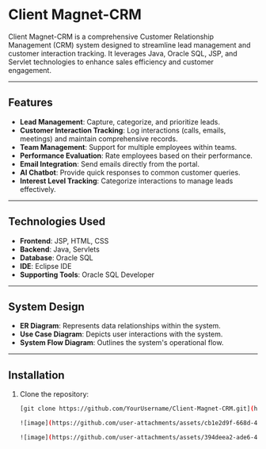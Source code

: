 # Client Magnet-CRM

Client Magnet-CRM is a comprehensive Customer Relationship Management (CRM) system designed to streamline lead management and customer interaction tracking. It leverages Java, Oracle SQL, JSP, and Servlet technologies to enhance sales efficiency and customer engagement.

---

## Features

- **Lead Management**: Capture, categorize, and prioritize leads.
- **Customer Interaction Tracking**: Log interactions (calls, emails, meetings) and maintain comprehensive records.
- **Team Management**: Support for multiple employees within teams.
- **Performance Evaluation**: Rate employees based on their performance.
- **Email Integration**: Send emails directly from the portal.
- **AI Chatbot**: Provide quick responses to common customer queries.
- **Interest Level Tracking**: Categorize interactions to manage leads effectively.

---

## Technologies Used

- **Frontend**: JSP, HTML, CSS
- **Backend**: Java, Servlets
- **Database**: Oracle SQL
- **IDE**: Eclipse IDE
- **Supporting Tools**: Oracle SQL Developer

---

## System Design

- **ER Diagram**: Represents data relationships within the system.
- **Use Case Diagram**: Depicts user interactions with the system.
- **System Flow Diagram**: Outlines the system's operational flow.

---

## Installation

1. Clone the repository:
   ```bash
   [git clone https://github.com/YourUsername/Client-Magnet-CRM.git](https://github.com/aman031298/Customer_Relationship_Management_System_Project.git)

   ![image](https://github.com/user-attachments/assets/cb1e2d9f-668d-4e57-9071-0c55b0137f72)

   ![image](https://github.com/user-attachments/assets/394deea2-ade6-4d54-af90-862b10942432)


